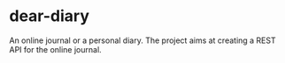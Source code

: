 # dear-diary
An online journal or a personal diary.
The project aims at creating a REST API for the online journal.
